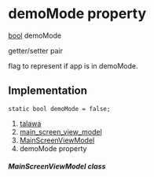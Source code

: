 
<div>

# demoMode property

</div>


[bool](https://api.flutter.dev/flutter/dart-core/bool-class.html)
demoMode


getter/setter pair




flag to represent if app is in demoMode.



## Implementation

``` language-dart
static bool demoMode = false;
```







1.  [talawa](../../index.md)
2.  [main_screen_view_model](../../view_model_main_screen_view_model/)
3.  [MainScreenViewModel](../../view_model_main_screen_view_model/MainScreenViewModel-class.md)
4.  demoMode property

##### MainScreenViewModel class







